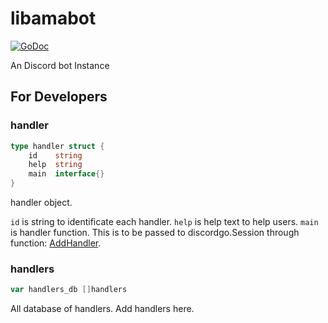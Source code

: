 # libamabot

[![GoDoc](https://godoc.org/github.com/mathlava/bigc?status.svg)](https://godoc.org/github.com/mathlava/bigc)

An Discord bot Instance

## For Developers
### handler

```go
type handler struct {
	id    string
	help  string
	main  interface{}
}
```

handler object.

`id` is string to identificate each handler.
`help` is help text to help users.
`main` is handler function. This is to be passed to discordgo.Session through function: [AddHandler](https://pkg.go.dev/github.com/bwmarrin/discordgo#Session.AddHandler).

### handlers

```go
var handlers_db []handlers
```

All database of handlers. Add handlers here.
